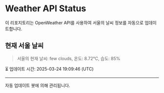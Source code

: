 
# Weather API Status

이 리포지토리는 OpenWeather API를 사용하여 서울의 날씨 정보를 자동으로 업데이트합니다.

## 현재 서울 날씨
> 서울의 현재 날씨: few clouds, 온도: 8.72°C, 습도: 85%

⏳ 업데이트 시간: 2025-03-24 19:09:46 (UTC)

---
자동 업데이트 봇에 의해 관리됩니다.
